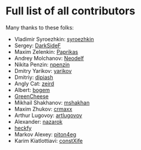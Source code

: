 # Full list of all contributors

Many thanks to these folks:

- Vladimir Syroezhkin: [syroezhkin](https://api.github.com/users/syroezhkin)
- Sergey: [DarkSideF](https://api.github.com/users/DarkSideF)
- Maxim Zelenkin: [Paprikas](https://api.github.com/users/Paprikas)
- Andrey Molchanov: [Neodelf](https://api.github.com/users/Neodelf)
- Nikita Penzin: [npenzin](https://api.github.com/users/npenzin)
- Dmitry Yarikov: [yarikov](https://api.github.com/users/yarikov)
- Dmitriy: [dipiash](https://api.github.com/users/dipiash)
- Angly Cat: [zeird](https://api.github.com/users/zeird)
- Albert: [bogem](https://api.github.com/users/bogem)
- [GreenCheese](https://api.github.com/users/GreenCheese)
- Mikhail Shakhanov: [mshakhan](https://api.github.com/users/mshakhan)
- Maxim Zhukov: [crmaxx](https://api.github.com/users/crmaxx)
- Аrthur Lugovoy: [artlugovoy](https://api.github.com/users/artlugovoy)
- Alexander: [nazarok](https://api.github.com/users/nazarok)
- [heckfy](https://api.github.com/users/heckfy)
- Markov Alexey: [piton4eg](https://api.github.com/users/piton4eg)
- Karim Kiatlottiavi: [constXife](https://api.github.com/users/constXife)
